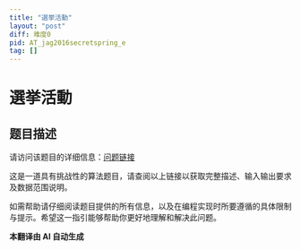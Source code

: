 ```yaml
---
title: "選挙活動"
layout: "post"
diff: 难度0
pid: AT_jag2016secretspring_e
tag: []
---
```


# 選挙活動

## 题目描述

请访问该题目的详细信息：[问题链接](https://atcoder.jp/contests/jag2016-domestic/tasks/jag2016secretspring_e)

这是一道具有挑战性的算法题目，请查阅以上链接以获取完整描述、输入输出要求及数据范围说明。

如需帮助请仔细阅读题目提供的所有信息，以及在编程实现时所要遵循的具体限制与提示。希望这一指引能够帮助你更好地理解和解决此问题。

 **本翻译由 AI 自动生成**


